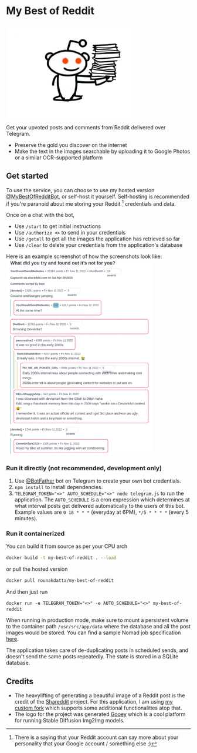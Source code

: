 # My Best of Reddit

<img src="assets/logo.png">

Get your upvoted posts and comments from Reddit delivered over Telegram.
- Preserve the gold you discover on the internet
- Make the text in the images searchable by uploading it to Google Photos or a similar OCR-supported platform

## Get started
To use the service, you can choose to use my hosted version [@MyBestOfRedditBot](https://t.me/MyBestOfRedditBot), or self-host it yourself. Self-hosting is recommended if you're paranoid about me storing your Reddit [^1] credentials and data.

Once on a chat with the bot,
- Use `/start` to get initial instructions
- Use `/authorize <>` to send in your credentials
- Use `/getall` to get all the images the application has retrieved so far
- Use `/clear` to delete your credentials from the application's database

Here is an example screenshot of how the screenshots look like:
<img src="assets/example_post.png" width="400">

### Run it directly (not recommended, development only)
1. Use [@BotFather](https://t.me/BotFather) bot on Telegram to create your own bot credentials.
2. `npm install` to install dependencies.
3. `TELEGRAM_TOKEN="<>" AUTO_SCHEDULE="<>" node telegram.js` to run the application. The `AUTO_SCHEDULE` is a cron expression which determines at what interval posts get delivered automatically to the users of this bot. Example values are `0 18 * * *` (everyday at 6PM), `*/5 * * * *` (every 5 minutes).

### Run it containerized
You can build it from source as per your CPU arch
```sh
docker build -t my-best-of-reddit . --load
```
or pull the hosted version
```sh
docker pull rounakdatta/my-best-of-reddit
```

And then just run
```
docker run -e TELEGRAM_TOKEN="<>" -e AUTO_SCHEDULE="<>" my-best-of-reddit
```

When running in production mode, make sure to mount a persistent volume to the container path `/usr/src/app/data` where the database and all the post images would be stored. You can find a sample Nomad job specification [here](https://github.com/rounakdatta/homelab.setup/blob/main/roles/launch-nomad-jobs/templates/my_best_of_reddit.nomad.j2).

The application takes care of de-duplicating posts in scheduled sends, and doesn't send the same posts repeatedly. The state is stored in a SQLite database.

## Credits
- The heavylifting of generating a beautiful image of a Reddit post is the credit of the [Shareddit](https://github.com/logankuzyk/shareddit) project. For this application, I am using [my custom fork](https://github.com/rounakdatta/shareddit) which supports some additional functionalities atop that.
- The logo for the project was generated [Gooey](https://gooey.ai) which is a cool platform for running Stable Diffusion Img2Img models.

[^1]: There is a saying that your Reddit account can say more about your personality that your Google account / something else ;)
